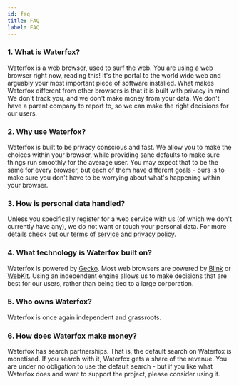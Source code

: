 ```yaml
---
id: faq
title: FAQ
label: FAQ
---
```


### 1. What is Waterfox?

Waterfox is a web browser, used to surf the web. You are using a web browser right now, reading this! It's the portal to the world wide web and arguably your most important piece of software installed. What makes Waterfox different from other browsers is that it is built with privacy in mind. We don't track you, and we don't make money from your data. We don't have a parent company to report to, so we can make the right decisions for our users.

### 2. Why use Waterfox?

Waterfox is built to be privacy conscious and fast. We allow you to make the choices within your browser, while providing sane defaults to make sure things run smoothly for the average user. You may expect that to be the same for every browser, but each of them have different goals - ours is to make sure you don't have to be worrying about what's happening within your browser.

### 3. How is personal data handled?

Unless you specifically register for a web service with us (of which we don't currently have any), we do not want or touch your personal data. For more details check out our <a href="/en-US/docs/policies/terms/" rel="prefetch">terms of service</a> and <a href="/en-US/docs/policies/privacy/" rel="prefetch">privacy policy</a>.

### 4. What technology is Waterfox built on?

Waterfox is powered by <a href="https://developer.mozilla.org/docs/Glossary/Gecko">Gecko</a>. Most web browsers are powered by <a href="https://developer.mozilla.org/docs/Glossary/Blink">Blink</a> or <a href="https://developer.mozilla.org/docs/Glossary/WebKit">WebKit</a>. Using an independent engine allows us to make decisions that are best for our users, rather than being tied to a large corporation.

### 5. Who owns Waterfox?

Waterfox is once again independent and grassroots.

### 6. How does Waterfox make money?

Waterfox has search partnerships. That is, the default search on Waterfox is monetised. If you search with it, Waterfox gets a share of the revenue. You are under no obligation to use the default search - but if you like what Waterfox does and want to support the project, please consider using it.
